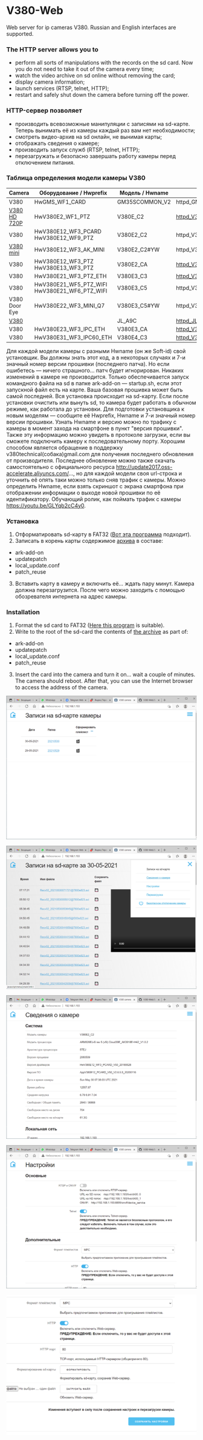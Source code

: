 # V380-Web
Web server for ip cameras V380. Russian and English interfaces are supported.  
### The HTTP server allows you to
- perform all sorts of manipulations with the records on the sd card. Now you do not need to take it out of the camera every time;
- watch the video archive on sd online without removing the card;
- display camera information;
- launch services (RTSP, telnet, HTTP);
- restart and safely shut down the camera before turning off the power.  
### HTTP-сервер позволяет
- производить всевозможные манипуляции с записями на sd-карте. Теперь вынимать её из камеры каждый раз вам нет необходимости;
- смотреть видео-архив на sd онлайн, не вынимая карты;
- отображать сведения о камере;
- производить запуск служб (RTSP, telnet, HTTP);
- перезагружать и безопасно завершать работу камеры перед отключением питания.
### Таблица определения модели камеры V380
| Camera | Оборудование / Hwprefix | Модель / Hwname | Установщик / Installer |
| --- | --- | --- | --- |
| V380 | HwGMS_WF1_CARD | GM35SCOMMON_V2 | httpd_GM35SCOMMON_V2_v20210530.zip |
| [V380 HD 720P](https://aliexpress.ru/item/33010593004.html) | HwV380E2_WF1_PTZ | V380E_C2 | [httpd_V380E_C2_v20210620.zip](https://github.com/Arkady23/V380-Web/releases/download/20210530/httpd_V380E_C2_9090909_v20210620.zip) |
| V380 | HwV380E12_WF3_PCARD<br>HwV380E12_WF9_PTZ | V380E2_C2 | httpd_V380E2_C2_v20210530.zip |
| [V380 mini](https://aliexpress.ru/item/4000944546368.html) | HwV380E12_WF3_AK_MINI | V380E2_C2#YW | httpd_V380E2_C2.YW_v20210614.zip |
| V380 | HwV380E12_WF3_PTZ<br>HwV380E13_WF3_PTZ | V380E2_CA | [httpd_V380E2_CA_v20210620.zip](https://github.com/Arkady23/V380-Web/releases/download/20210530/httpd_V380E2_CA_9090909_v20210620.zip) |
| V380 | HwV380E21_WF3_PTZ_ETH | V380E3_C3 | [httpd_V380E3_C3_v20210620.zip](https://github.com/Arkady23/V380-Web/releases/download/20210530/httpd_V380E3_C3_9090909_v20210620.zip) |
| V380 | HwV380E21_WF5_PTZ_WIFI<br>HwV380E21_WF6_PTZ_WIFI | V380E3_C5 | httpd_V380E3_C5_v20210607.zip |
| V380 Door Eye | HwV380E22_WF3_MINI_Q7 | V380E3_C5#YW | httpd_V380E3_C5.YW_v20210617.zip |
| [V380](https://aliexpress.ru/item/4001089979397.html) |  | JL_A9C | [httpd_JL_A9C_v20210620.zip](https://github.com/Arkady23/V380-Web/releases/download/20210530/httpd_JL_A9C_9090909_v20210620.zip) |
| V380 | HwV380E23_WF3_IPC_ETH | V380E3_CA | [httpd_V380E3_CA_v20210620.zip](https://github.com/Arkady23/V380-Web/releases/download/20210530/httpd_V380E3_CA_9090909_v20210620.zip) |
| V380 | HwV380E31_WF3_IPC60_ETH | V380E4_C3 | [httpd_V380E4_C3_v20210620.zip](https://github.com/Arkady23/V380-Web/releases/download/20210530/httpd_V380E4_C3_9090909_v20210620.zip) |

Для каждой модели камеры с разными Hwname (он же Soft-id) свой установщик. Вы должны знать этот код, а в некоторых случаях и 7-и значный номер версии прошивки (последнего патча). Но если ошибетесь — ничего страшного... патч будет игнорирован. Никаких изменений в камере не производится. Только обеспечивается запуск командного файла на sd в папке ark-add-on — startup.sh, если этот запускной файл есть на карте. Ваша базовая прошивка может быть самой последней. Вся установка происходит на sd-карту. Если после установки очистить или вынуть sd, то камера будет работать в обычном режиме, как работала до установки. Для подготовки установщика к новым моделям — сообщите её Hwprefix, Hwname и 7-и значный номер версии прошивки. Узнать Hwname и версию можно по трафику с камеры в момент захода на смартфоне в пункт "версия прошивки". Также эту информацию можно увидеть в протоколе загрузки, если вы сможете подключить камеру к последовательному порту. Хорошим способом является обращение в поддержку v380technical(собака)gmail.com для получения последнего обновления от производителя. Последнее обновление можно также скачать самостоятельно с официального ресурса http://update2017.oss-accelerate.aliyuncs.com/..., но для каждой модели своя url-строка и уточнить её опять таки можно только сняв трафик с камеры. Можно определить Hwname, если взять скриншот с экрана смартфона при отображении информации о выходе новой прошивки по её идентификатору. Обучающий ролик, как поймать трафик с камеры https://youtu.be/GLYqb2cC4y0.
### Установка
1. Отформатировать sd-карту в FAT32 ([Вот эта программа](http://ridgecrop.co.uk/index.htm?guiformat.htm) подходит).
2. Записать в корень карты содержимое [архива](https://github.com/Arkady23/V380-Web/releases/tag/20210530) в составе:
- ark-add-on
- updatepatch
- local_update.conf
- patch_reuse
3. Вставить карту в камеру и включить её... ждать пару минут. Камера должна перезагрузится. После чего можно заходить с помощью обозревателя интернета на адрес камеры. 
### Installation
1. Format the sd card to FAT32 ([Here this program](http://ridgecrop.co.uk/index.htm?guiformat.htm) is suitable).
2. Write to the root of the sd-card the contents of [the archive](https://github.com/Arkady23/V380-Web/releases/tag/20210530) as part of:
- ark-add-on
- updatepatch
- local_update.conf
- patch_reuse
3. Insert the card into the camera and turn it on... wait a couple of minutes. The camera should reboot. After that, you can use the Internet browser to access the address of the camera.  

![Просмотр папок с записями](Screenshots/image_2021_05_30T07_36_48_243Z.png?raw=true)  

![Просмотр видео записей за сутки](Screenshots/image_2021_05_30T07_37_52_174Z.png?raw=true)  

![Просмотр сведений о камере](Screenshots/image_2021_05_30T07_38_32_727Z.png?raw=true)  

![Просмотр основных настроек](Screenshots/image_2021_05_30T07_39_06_740Z.png?raw=true)  

![Просмотр дполнительных настроек](Screenshots/image_2021_05_30T07_39_26_478Z.png?raw=true)
